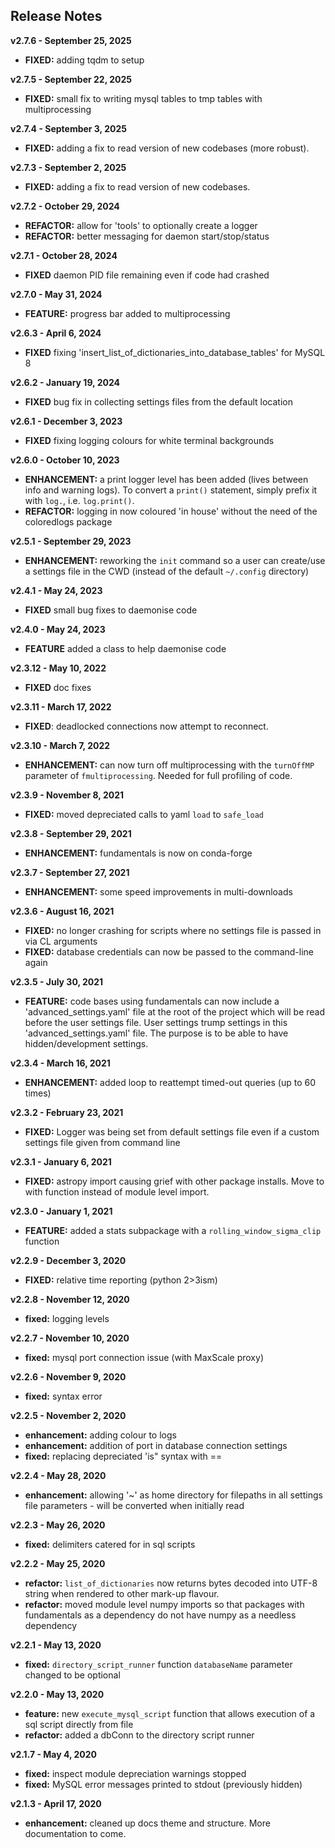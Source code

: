 
## Release Notes

**v2.7.6 - September 25, 2025**

* **FIXED:** adding tqdm to setup

**v2.7.5 - September 22, 2025**

* **FIXED:** small fix to writing mysql tables to tmp tables with multiprocessing

**v2.7.4 - September 3, 2025**

* **FIXED:** adding a fix to read version of new codebases (more robust).

**v2.7.3 - September 2, 2025**

* **FIXED:** adding a fix to read version of new codebases.

**v2.7.2 - October 29, 2024**

* **REFACTOR:** allow for 'tools' to optionally create a logger
* **REFACTOR:** better messaging for daemon start/stop/status

**v2.7.1 - October 28, 2024**

* **FIXED** daemon PID file remaining even if code had crashed	

**v2.7.0 - May 31, 2024**

* **FEATURE:** progress bar added to multiprocessing

**v2.6.3 - April 6, 2024**

* **FIXED** fixing 'insert_list_of_dictionaries_into_database_tables' for MySQL 8

**v2.6.2 - January 19, 2024**

* **FIXED** bug fix in collecting settings files from the default location

**v2.6.1 - December 3, 2023**

* **FIXED** fixing logging colours for white terminal backgrounds

**v2.6.0 - October 10, 2023**

* **ENHANCEMENT:** a print logger level has been added (lives between info and warning logs). To convert a `print()` statement, simply prefix it with `log.`, i.e. `log.print()`.
* **REFACTOR:** logging in now coloured 'in house' without the need of the coloredlogs package

**v2.5.1 - September 29, 2023**

* **ENHANCEMENT:** reworking the `init` command so a user can create/use a settings file in the CWD (instead of the default `~/.config` directory)

**v2.4.1 - May 24, 2023**

* **FIXED** small bug fixes to daemonise code

**v2.4.0 - May 24, 2023**

* **FEATURE** added a class to help daemonise code

**v2.3.12 - May 10, 2022**

* **FIXED** doc fixes


**v2.3.11 - March 17, 2022**  

* **FIXED**: deadlocked connections now attempt to reconnect.

**v2.3.10 - March 7, 2022**  

* **ENHANCEMENT:** can now turn off multiprocessing with the `turnOffMP` parameter of `fmultiprocessing`. Needed for full profiling of code.  

**v2.3.9 - November 8, 2021**  

* **FIXED:** moved depreciated calls to yaml `load` to `safe_load`  

**v2.3.8 - September 29, 2021**  

* **ENHANCEMENT:** fundamentals is now on conda-forge  

**v2.3.7 - September 27, 2021**  

* **ENHANCEMENT:** some speed improvements in multi-downloads  

**v2.3.6 - August 16, 2021**

* **FIXED:** no longer crashing for scripts where no settings file is passed in via CL arguments
* **FIXED:** database credentials can now be passed to the command-line again

**v2.3.5 - July 30, 2021**

* **FEATURE:** code bases using fundamentals can now include a 'advanced_settings.yaml' file at the root of the project which will be read before the user settings file. User settings trump settings in this 'advanced\_settings.yaml' file. The purpose is to be able to have hidden/development settings.

**v2.3.4 - March 16, 2021**

* **ENHANCEMENT:** added loop to reattempt timed-out queries (up to 60 times)

**v2.3.2 - February 23, 2021**

* **FIXED:** Logger was being set from default settings file even if a custom settings file given from command line

**v2.3.1 - January 6, 2021**

* **FIXED:** astropy import causing grief with other package installs. Move to with function instead of module level import.

**v2.3.0 - January 1, 2021**

* **FEATURE:** added a stats subpackage with a `rolling_window_sigma_clip` function 

**v2.2.9 - December 3, 2020**

* **FIXED:** relative time reporting (python 2>3ism)

**v2.2.8 - November 12, 2020**

* **fixed:** logging levels

**v2.2.7 - November 10, 2020**

* **fixed:** mysql port connection issue (with MaxScale proxy)

**v2.2.6 - November 9, 2020**

* **fixed:** syntax error

**v2.2.5 - November 2, 2020**

* **enhancement:** adding colour to logs
* **enhancement:** addition of port in database connection settings
* **fixed:** replacing depreciated 'is" syntax with ==

**v2.2.4 - May 28, 2020**

* **enhancement:** allowing '~' as home directory for filepaths in all settings file parameters - will be converted when initially read

**v2.2.3 - May 26, 2020**

* **fixed:** delimiters catered for in sql scripts

**v2.2.2 - May 25, 2020**

* **refactor:** `list_of_dictionaries` now returns bytes decoded into UTF-8 string when rendered to other mark-up flavour.
* **refactor:** moved module level numpy imports so that packages with fundamentals as a dependency do not have numpy as a needless dependency

**v2.2.1 - May 13, 2020**

* **fixed:** `directory_script_runner` function `databaseName` parameter changed to be optional

**v2.2.0 - May 13, 2020**

* **feature:** new `execute_mysql_script` function that allows execution of a sql script directly from file
* **refactor:** added a dbConn to the directory script runner

**v2.1.7 - May 4, 2020**

* **fixed:** inspect module depreciation warnings stopped
* **fixed:** MySQL error messages printed to stdout (previously hidden)

**v2.1.3 - April 17, 2020**

* **enhancement:** cleaned up docs theme and structure. More documentation to come.
